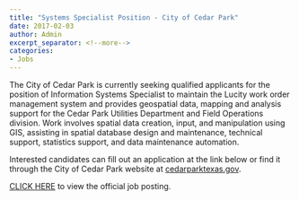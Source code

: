 ```yaml
---
title: "Systems Specialist Position - City of Cedar Park"
date: 2017-02-03
author: Admin
excerpt_separator: <!--more-->
categories:
- Jobs
---
```


The City of Cedar Park is currently seeking qualified applicants for the position of Information Systems Specialist to maintain the Lucity work order management system and provides geospatial data, mapping and analysis support for the Cedar Park Utilities Department and Field Operations division.  Work involves spatial data creation, input, and manipulation using GIS, assisting in spatial database design and maintenance, technical support, statistics support, and data maintenance automation.
<!--more-->
Interested candidates can fill out an application at the link below or find it through the City of Cedar Park website at [cedarparktexas.gov](www.cedarparktexas.gov).

[CLICK HERE](https://www.governmentjobs.com/careers/cedarparktx/jobs/1639680/information-systems-specialist?pagetype=jobOpportunitiesJobs) to view the official job posting.
